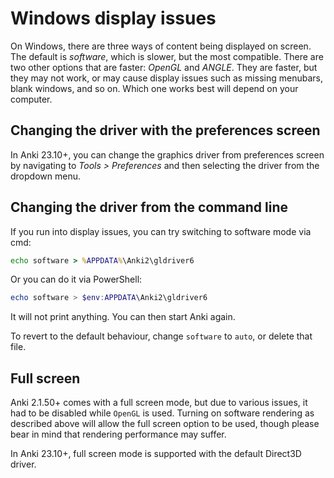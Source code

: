 # Windows display issues

<!-- toc -->

On Windows, there are three ways of content being displayed on screen. The
default is _software_, which is slower, but the most compatible. There are two
other options that are faster: _OpenGL_ and _ANGLE_. They are faster, but they
may not work, or may cause display issues such as missing menubars, blank
windows, and so on. Which one works best will depend on your computer.


## Changing the driver with the preferences screen
In Anki 23.10+, you can change the graphics driver from preferences screen by
navigating to *Tools > Preferences* and then selecting the driver from the
dropdown menu.


## Changing the driver from the command line
If you run into display issues, you can try switching to software mode via cmd:

```bat
echo software > %APPDATA%\Anki2\gldriver6
```

Or you can do it via PowerShell:

```powershell
echo software > $env:APPDATA\Anki2\gldriver6
```

It will not print anything. You can then start Anki again.

To revert to the default behaviour, change `software` to `auto`, or delete that file.

## Full screen

Anki 2.1.50+ comes with a full screen mode, but due to various issues, it had to
be disabled while `OpenGL` is used. Turning on software rendering as described
above will allow the full screen option to be used, though please bear in mind
that rendering performance may suffer.

In Anki 23.10+, full screen mode is supported with the default Direct3D driver.
